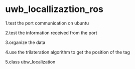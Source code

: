 # uwb_locallizaztion_ros 

1.test the port communication on ubuntu 

2.test the information received from the port 

3.organize the data 

4.use the trilateration algorithm to get the position of the tag 

5.class ubw_localization 


